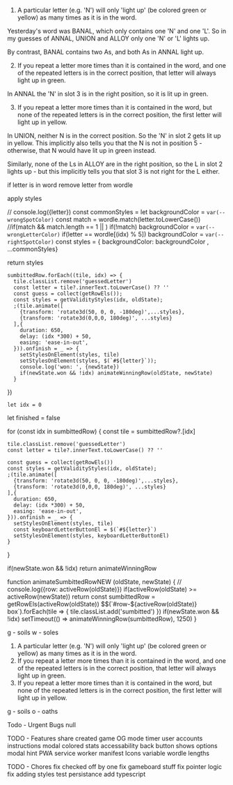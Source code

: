 1. A particular letter (e.g. 'N') will only 'light up' (be colored green or yellow) as many times as it is in the word.

Yesterday's word was BANAL, which only contains one 'N' and one 'L'. So in my guesses of ANNAL, UNION and ALLOY only one 'N' or 'L' lights up.

By contrast, BANAL contains two As, and both As in ANNAL light up.

2. If you repeat a letter more times than it is contained in the word, and one of the repeated letters is in the correct position, that letter will always light up in green.

In ANNAL the 'N' in slot 3 is in the right position, so it is lit up in green.

3. If you repeat a letter more times than it is contained in the word, but none of the repeated letters is in the correct position, the first letter will light up in yellow.

In UNION, neither N is in the correct position. So the 'N' in slot 2 gets lit up in yellow. This implicitly also tells you that the N is not in position 5 - otherwise, that N would have lit up in green instead.

Similarly, none of the Ls in ALLOY are in the right position, so the L in slot 2 lights up - but this implicitly tells you that slot 3 is not right for the L either.


if letter is in word remove letter from wordle

apply styles



  // console.log({letter})
  const commonStyles = 
  let backgroundColor = `var(--wrongSpotColor)`
  const match = wordle.match(letter.toLowerCase())
  //if(match && match.length == 1 || )
  if(!match) backgroundColor = `var(--wrongLetterColor)`
  if(letter == wordle[(idx) % 5]) backgroundColor = `var(--rightSpotColor)`
  const styles = { backgroundColor: backgroundColor , ...commonStyles}

  return styles


    sumbittedRow.forEach((tile, idx) => {
      tile.classList.remove('guessedLetter')
      const letter = tile?.innerText.toLowerCase() ?? ''
      const guess = collect(getRowEls());
      const styles = getValidityStyles(idx, oldState);
      ;(tile.animate([
        {transform: 'rotate3d(50, 0, 0, -180deg)',...styles},
        {transform: 'rotate3d(0,0,0, 180deg)', ...styles}
      ],{
        duration: 650,
        delay: (idx *300) + 50,
        easing: 'ease-in-out',
      })).onfinish = _ => {
        setStylesOnElement(styles, tile)
        setStylesOnElement(styles, $(`#${letter}`));
        console.log('won: ', {newState})
        if(newState.won && !idx) animateWinningRow(oldState, newState)
      }
  })


    let idx = 0
  let finished = false

  for (const idx in sumbittedRow) {
    const tile = sumbittedRow?.[idx]
    
    tile.classList.remove('guessedLetter')
    const letter = tile?.innerText.toLowerCase() ?? ''

    const guess = collect(getRowEls())
    const styles = getValidityStyles(idx, oldState);
    ;(tile.animate([
      {transform: 'rotate3d(50, 0, 0, -180deg)',...styles},
      {transform: 'rotate3d(0,0,0, 180deg)', ...styles}
    ],{
      duration: 650,
      delay: (idx *300) + 50,
      easing: 'ease-in-out',
    })).onfinish = _ => {
      setStylesOnElement(styles, tile)
      const keyboardLetterButtonEl = $(`#${letter}`)
      setStylesOnElement(styles, keyboardLetterButtonEl)
    }
  }
  
  if(newState.won && !idx) return animateWinningRow


  
function animateSumbittedRowNEW (oldState, newState) {
  // console.log({row: activeRow(oldState)})
  if(activeRow(oldState) >= activeRow(newState)) return
  const sumbittedRow  = getRowEls(activeRow(oldState))
  $$(`#row-${activeRow(oldState)} box`).forEach(tile => {
    tile.classList.add('sumbitted')
  })
  if(newState.won && !idx) setTimeout(() => animateWinningRow(sumbittedRow), 1250)
}



g - soils
w - soles

1. A particular letter (e.g. 'N') will only 'light up' (be colored green or yellow) as many times as it is in the word.
2. If you repeat a letter more times than it is contained in the word, and one of the repeated letters is in the correct position, that letter will always light up in green.
3. If you repeat a letter more times than it is contained in the word, but none of the repeated letters is in the correct position, the first letter will light up in yellow.

g - soils
o - oaths



Todo - Urgent Bugs
null


TODO - Features
share created game
OG mode
  timer
user accounts
instructions modal
colored stats
accessability
back button shows options modal
hint
PWA
  service worker
  manifest
  Icons
variable wordle lengths



TODO - Chores
fix checked off by one
fix gameboard stuff
fix pointer logic
fix adding styles
test persistance 
add typescript

